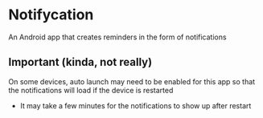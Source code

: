 # Notifycation

An Android app that creates reminders in the form of notifications

## Important (kinda, not really)

On some devices, auto launch may need to be enabled for this app so that the notifications will load if the device is restarted

- It may take a few minutes for the notifications to show up after restart